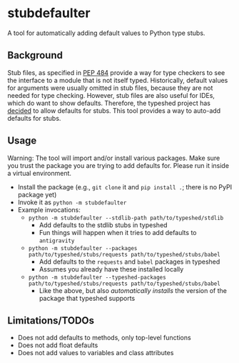 # stubdefaulter

A tool for automatically adding default values to Python type stubs.

## Background

Stub files, as specified in [PEP 484](https://peps.python.org/pep-0484/#stub-files)
provide a way for type checkers to see the interface to a module that is not
itself typed. Historically, default values for arguments were usually omitted
in stub files, because they are not needed for type checking. However, stub
files are also useful for IDEs, which do want to show defaults. Therefore, the
typeshed project has [decided](https://github.com/python/typeshed/issues/8988) to
allow defaults for stubs. This tool provides a way to auto-add defaults for stubs.

## Usage

Warning: The tool will import and/or install various packages. Make sure you
trust the package you are trying to add defaults for. Please run it inside a
virtual environment.

- Install the package (e.g., `git clone` it and `pip install .`; there is no
  PyPI package yet)
- Invoke it as `python -m stubdefaulter`
- Example invocations:
  - `python -m stubdefaulter --stdlib-path path/to/typeshed/stdlib`
    - Add defaults to the stdlib stubs in typeshed
    - Fun things will happen when it tries to add defaults to `antigravity`
  - `python -m stubdefaulter --packages path/to/typeshed/stubs/requests path/to/typeshed/stubs/babel`
    - Add defaults to the `requests` and `babel` packages in typeshed
    - Assumes you already have these installed locally
  - `python -m stubdefaulter --typeshed-packages path/to/typeshed/stubs/requests path/to/typeshed/stubs/babel`
    - Like the above, but also *automatically installs* the version of the
      package that typeshed supports

## Limitations/TODOs

- Does not add defaults to methods, only top-level functions
- Does not add float defaults
- Does not add values to variables and class attributes
